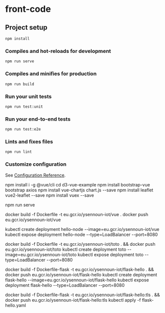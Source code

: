 # front-code

## Project setup
```
npm install
```

### Compiles and hot-reloads for development
```
npm run serve
```

### Compiles and minifies for production
```
npm run build
```

### Run your unit tests
```
npm run test:unit
```

### Run your end-to-end tests
```
npm run test:e2e
```

### Lints and fixes files
```
npm run lint
```

### Customize configuration
See [Configuration Reference](https://cli.vuejs.org/config/).

npm install i -g @vue/cli
cd d3-vue-example
npm install bootstrap-vue bootstrap axios
npm install vue-chartjs chart.js --save
npm install leaflet vue2-leaflet --save
npm install vuex --save

npm run serve


docker build -f Dockerfile -t eu.gcr.io/ysennoun-iot/vue .
docker push eu.gcr.io/ysennoun-iot/vue

kubectl create deployment hello-node --image=eu.gcr.io/ysennoun-iot/vue
kubectl expose deployment hello-node --type=LoadBalancer --port=8080

docker build -f Dockerfile -t eu.gcr.io/ysennoun-iot/toto . && docker push eu.gcr.io/ysennoun-iot/toto
kubectl create deployment toto --image=eu.gcr.io/ysennoun-iot/toto
kubectl expose deployment toto --type=LoadBalancer --port=8080



docker build -f Dockerfile-flask -t eu.gcr.io/ysennoun-iot/flask-hello . && docker push eu.gcr.io/ysennoun-iot/flask-hello
kubectl create deployment flask-hello --image=eu.gcr.io/ysennoun-iot/flask-hello
kubectl expose deployment flask-hello --type=LoadBalancer --port=8080


docker build -f Dockerfile-flask -t eu.gcr.io/ysennoun-iot/flask-hello:tls . && docker push eu.gcr.io/ysennoun-iot/flask-hello:tls
kubectl apply -f flask-hello.yaml

